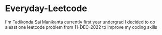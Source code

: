 # Everyday-Leetcode

I'm Tadikonda Sai Manikanta currently first year undergrad 
I decided to do aleast one leetcode problem from 11-DEC-2022 to improve my coding skills 
